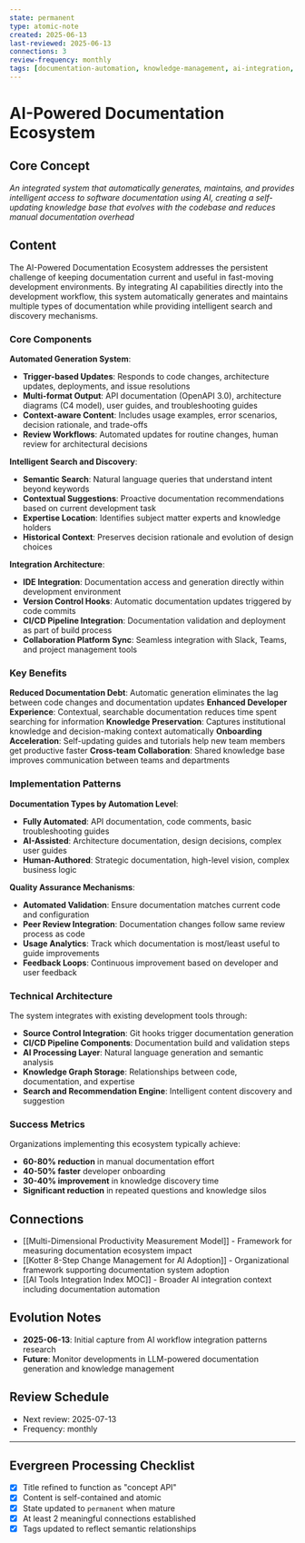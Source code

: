 ```yaml
---
state: permanent
type: atomic-note
created: 2025-06-13
last-reviewed: 2025-06-13
connections: 3
review-frequency: monthly
tags: [documentation-automation, knowledge-management, ai-integration, intelligent-search, workflow-integration]
---
```

# AI-Powered Documentation Ecosystem

## Core Concept

*An integrated system that automatically generates, maintains, and provides intelligent access to software documentation using AI, creating a self-updating knowledge base that evolves with the codebase and reduces manual documentation overhead*

## Content

The AI-Powered Documentation Ecosystem addresses the persistent challenge of keeping documentation current and useful in fast-moving development environments. By integrating AI capabilities directly into the development workflow, this system automatically generates and maintains multiple types of documentation while providing intelligent search and discovery mechanisms.

### Core Components

**Automated Generation System**:
- **Trigger-based Updates**: Responds to code changes, architecture updates, deployments, and issue resolutions
- **Multi-format Output**: API documentation (OpenAPI 3.0), architecture diagrams (C4 model), user guides, and troubleshooting guides
- **Context-aware Content**: Includes usage examples, error scenarios, decision rationale, and trade-offs
- **Review Workflows**: Automated updates for routine changes, human review for architectural decisions

**Intelligent Search and Discovery**:
- **Semantic Search**: Natural language queries that understand intent beyond keywords
- **Contextual Suggestions**: Proactive documentation recommendations based on current development task
- **Expertise Location**: Identifies subject matter experts and knowledge holders
- **Historical Context**: Preserves decision rationale and evolution of design choices

**Integration Architecture**:
- **IDE Integration**: Documentation access and generation directly within development environment
- **Version Control Hooks**: Automatic documentation updates triggered by code commits
- **CI/CD Pipeline Integration**: Documentation validation and deployment as part of build process
- **Collaboration Platform Sync**: Seamless integration with Slack, Teams, and project management tools

### Key Benefits

**Reduced Documentation Debt**: Automatic generation eliminates the lag between code changes and documentation updates
**Enhanced Developer Experience**: Contextual, searchable documentation reduces time spent searching for information
**Knowledge Preservation**: Captures institutional knowledge and decision-making context automatically
**Onboarding Acceleration**: Self-updating guides and tutorials help new team members get productive faster
**Cross-team Collaboration**: Shared knowledge base improves communication between teams and departments

### Implementation Patterns

**Documentation Types by Automation Level**:
- **Fully Automated**: API documentation, code comments, basic troubleshooting guides
- **AI-Assisted**: Architecture documentation, design decisions, complex user guides
- **Human-Authored**: Strategic documentation, high-level vision, complex business logic

**Quality Assurance Mechanisms**:
- **Automated Validation**: Ensure documentation matches current code and configuration
- **Peer Review Integration**: Documentation changes follow same review process as code
- **Usage Analytics**: Track which documentation is most/least useful to guide improvements
- **Feedback Loops**: Continuous improvement based on developer and user feedback

### Technical Architecture

The system integrates with existing development tools through:
- **Source Control Integration**: Git hooks trigger documentation generation
- **CI/CD Pipeline Components**: Documentation build and validation steps
- **AI Processing Layer**: Natural language generation and semantic analysis
- **Knowledge Graph Storage**: Relationships between code, documentation, and expertise
- **Search and Recommendation Engine**: Intelligent content discovery and suggestion

### Success Metrics

Organizations implementing this ecosystem typically achieve:
- **60-80% reduction** in manual documentation effort
- **40-50% faster** developer onboarding
- **30-40% improvement** in knowledge discovery time
- **Significant reduction** in repeated questions and knowledge silos

## Connections

- [[Multi-Dimensional Productivity Measurement Model]] - Framework for measuring documentation ecosystem impact
- [[Kotter 8-Step Change Management for AI Adoption]] - Organizational framework supporting documentation system adoption
- [[AI Tools Integration Index MOC]] - Broader AI integration context including documentation automation

## Evolution Notes

- **2025-06-13**: Initial capture from AI workflow integration patterns research
- **Future**: Monitor developments in LLM-powered documentation generation and knowledge management

## Review Schedule

- Next review: 2025-07-13
- Frequency: monthly

---

## Evergreen Processing Checklist

- [x] Title refined to function as "concept API"
- [x] Content is self-contained and atomic
- [x] State updated to `permanent` when mature
- [x] At least 2 meaningful connections established
- [x] Tags updated to reflect semantic relationships